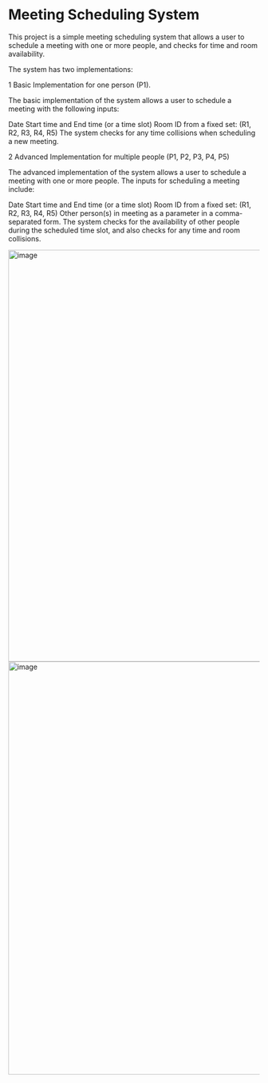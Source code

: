 
# Meeting Scheduling System

This project is a simple meeting scheduling system that allows a user to schedule a meeting with one or more people, and checks for time and room availability.

The system has two implementations:

1 Basic Implementation for one person (P1).

The basic implementation of the system allows a user to schedule a meeting with the following inputs:

Date
Start time and End time (or a time slot)
Room ID from a fixed set: (R1, R2, R3, R4, R5)
The system checks for any time collisions when scheduling a new meeting.

2 Advanced Implementation for multiple people (P1, P2, P3, P4, P5)

The advanced implementation of the system allows a user to schedule a meeting with one or more people. The inputs for scheduling a meeting include:

Date
Start time and End time (or a time slot)
Room ID from a fixed set: (R1, R2, R3, R4, R5)
Other person(s) in meeting as a parameter in a comma-separated form.
The system checks for the availability of other people during the scheduled time slot, and also checks for any time and room collisions.


<img width="824" alt="image" src="https://user-images.githubusercontent.com/63876450/227867866-a4624ef5-926e-49cd-a99b-0e70a733f23c.png">
<img width="827" alt="image" src="https://user-images.githubusercontent.com/63876450/227867599-16118b5b-e95e-4908-8b05-3118e3813901.png">



